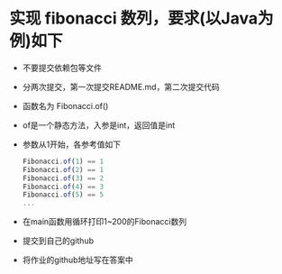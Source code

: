 # 实现 fibonacci 数列，要求(以Java为例)如下

+ 不要提交依赖包等文件

+ 分两次提交，第一次提交README.md，第二次提交代码

+ 函数名为 Fibonacci.of()

+ of是一个静态方法，入参是int，返回值是int

+ 参数从1开始，各参考值如下

  ```javascript
  Fibonacci.of(1) == 1
  Fibonacci.of(2) == 1
  Fibonacci.of(3) == 2
  Fibonacci.of(4) == 3
  Fibonacci.of(5) == 5
  ...
  ```

+ 在main函数用循环打印1~200的Fibonacci数列
+ 提交到自己的github
+ 将作业的github地址写在答案中